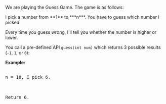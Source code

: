 
We are playing the Guess Game. The game is as follows:<p> 

<p>I pick a number from **1** to ***n***. You have to guess which number I picked.

Every time you guess wrong, I'll tell you whether the number is higher or lower.

You call a pre-defined API `guess(int num)` which returns 3 possible results (`-1`, `1`, or `0`):

**Example:**<br />
<pre>
n = 10, I pick 6.

Return 6.
</pre>

